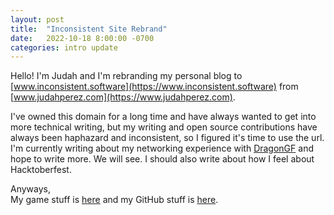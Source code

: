 ```yaml
---
layout: post
title:  "Inconsistent Site Rebrand"
date:   2022-10-18 8:00:00 -0700
categories: intro update
---
```

Hello! I'm Judah and I'm rebranding my personal blog to [www.inconsistent.software](https://www.inconsistent.software) from [www.judahperez.com](https://www.judahperez.com).

<!--more-->

I've owned this domain for a long time and have always wanted to get into more technical writing, but my writing and open source contributions have always been haphazard and inconsistent, so I figured it's time to use the url. I'm currently writing about my networking experience with [DragonGF](https://github.com/judah4/MMO-Dragon-Game-Framwork) and hope to write more. We will see. I should also write about how I feel about Hacktoberfest.

Anyways,  
My game stuff is [here](https://www.cookiedragon.games) and my GitHub stuff is [here](https://github.com/judah4).
